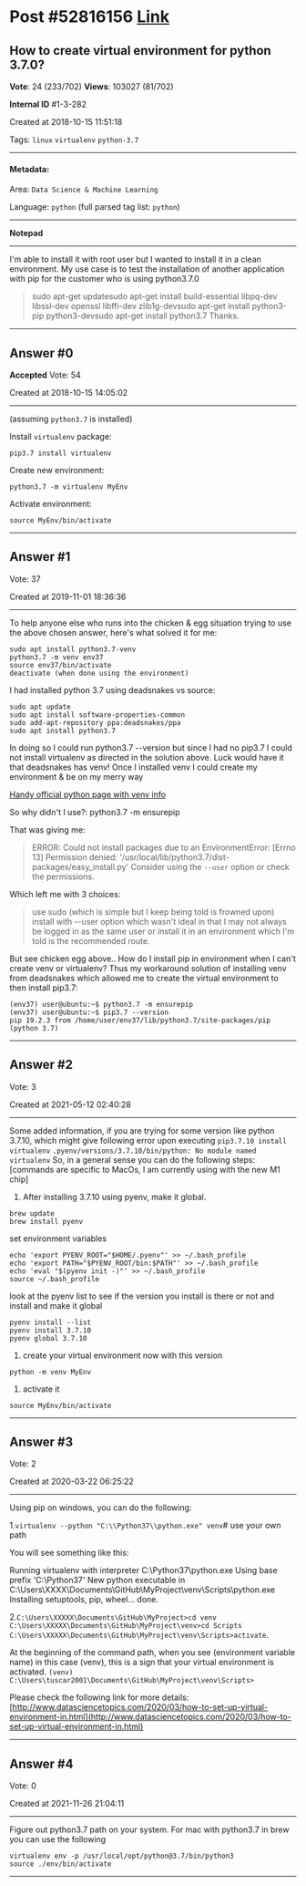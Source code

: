 
# Post \#52816156 [Link](https://stackoverflow.com/questions/52816156/)

## How to create virtual environment for python 3.7.0?

**Vote**: 24 (233/702) **Views**: 103027 (81/702) 

**Internal ID** \#1-3-282

Created at 2018-10-15 11:51:18

Tags: `linux` `virtualenv` `python-3.7`

----------

#### Metadata:

Area: `Data Science & Machine Learning`

Language: `python` (full parsed tag list: `python`)

----------

**Notepad**


----------

I'm able to install it with root user but I wanted to install it in a clean environment. My use case is to test the installation of another application with pip for the customer who is using python3.7.0
> sudo apt-get updatesudo apt-get install build-essential libpq-dev libssl-dev openssl libffi-dev zlib1g-devsudo apt-get install python3-pip python3-devsudo apt-get install python3.7
Thanks.


----------
        
## Answer \#0

**Accepted** Vote: 54

Created at 2018-10-15 14:05:02

------------

(assuming `python3.7` is installed)

Install `virtualenv` package:

```
pip3.7 install virtualenv
```


Create new environment:

```
python3.7 -m virtualenv MyEnv
```


Activate environment:

```
source MyEnv/bin/activate
```



------------
    
    
## Answer \#1

 Vote: 37

Created at 2019-11-01 18:36:36

------------

To help anyone else who runs into the chicken & egg situation trying to use the above chosen answer, here's what solved it for me:

```
sudo apt install python3.7-venv
python3.7 -m venv env37
source env37/bin/activate
deactivate (when done using the environment)
```


I had installed python 3.7 using deadsnakes vs source:

```
sudo apt update
sudo apt install software-properties-common
sudo add-apt-repository ppa:deadsnakes/ppa
sudo apt install python3.7
```


In doing so I could run python3.7 --version but since I had no pip3.7 I could not install virtualenv as directed in the solution above. Luck would have it that deadsnakes has venv! Once I installed venv I could create my environment & be on my merry way

[Handy official python page with venv info](https://packaging.python.org/guides/installing-using-pip-and-virtual-environments/)

So why didn't I use?:
    python3.7 -m ensurepip

That was giving me:

> ERROR: Could not install packages due to an EnvironmentError: [Errno 13] Permission denied: '/usr/local/lib/python3.7/dist-packages/easy_install.py'
  Consider using the `--user` option or check the permissions.

Which left me with 3 choices: 

> use sudo (which is simple but I keep being told is frowned upon)
  install with --user option which wasn't ideal in that I may not always be logged in as the same user
  or install it in an environment which I'm told is the recommended route.

But see chicken egg above.. How do I install pip in environment when I can't create venv or virtualenv?  Thus my workaround solution of installing venv from deadsnakes which allowed me to create the virtual environment to then install pip3.7:

```
(env37) user@ubuntu:~$ python3.7 -m ensurepip
(env37) user@ubuntu:~$ pip3.7 --version
pip 19.2.3 from /home/user/env37/lib/python3.7/site-packages/pip (python 3.7)
```



------------
    
    
## Answer \#2

 Vote: 3

Created at 2021-05-12 02:40:28

------------

Some added information, if you are trying for some version like python 3.7.10, which might give following error upon executing `pip3.7.10 install virtualenv`
`.pyenv/versions/3.7.10/bin/python: No module named virtualenv`
So, in a general sense you can do the following steps:
[commands are specific to MacOs, I am currently using with the new M1 chip]

1. After installing 3.7.10 using pyenv, make it global.


```
brew update
brew install pyenv
```

set environment variables
```
echo 'export PYENV_ROOT="$HOME/.pyenv"' >> ~/.bash_profile
echo 'export PATH="$PYENV_ROOT/bin:$PATH"' >> ~/.bash_profile
echo 'eval "$(pyenv init -)"' >> ~/.bash_profile
source ~/.bash_profile
```

look at the pyenv list to see if the version you install is there or not and install and make it global
```
pyenv install --list
pyenv install 3.7.10
pyenv global 3.7.10
```


1. create your virtual environment now with this version


```
python -m venv MyEnv
```


1. activate it


```
source MyEnv/bin/activate
```



------------
    
    
## Answer \#3

 Vote: 2

Created at 2020-03-22 06:25:22

------------

Using pip on windows, you can do the following:

1.`virtualenv --python "C:\\Python37\\python.exe" venv`# use your own path

You will see something like this:

Running virtualenv with interpreter C:\Python37\python.exe
Using base prefix 'C:\Python37'
New python executable in C:\Users\XXXX\Documents\GitHub\MyProject\venv\Scripts\python.exe
Installing setuptools, pip, wheel...
done.

2.`C:\Users\XXXXX\Documents\GitHub\MyProject>cd venv C:\Users\XXXXX\Documents\GitHub\MyProject\venv>cd Scripts C:\Users\XXXXX\Documents\GitHub\MyProject\venv\Scripts>activate`.

At the beginning of the command path, when you see (environment variable name) in this case (venv), this is a sign that your virtual environment is activated. 
`(venv) C:\Users\tuscar2001\Documents\GitHub\MyProject\venv\Scripts>`

Please check the following link for more details:[http://www.datasciencetopics.com/2020/03/how-to-set-up-virtual-environment-in.html](http://www.datasciencetopics.com/2020/03/how-to-set-up-virtual-environment-in.html)


------------
    
    
## Answer \#4

 Vote: 0

Created at 2021-11-26 21:04:11

------------

Figure out python3.7 path on your system. For mac with python3.7 in brew you can use the following
```
virtualenv env -p /usr/local/opt/python@3.7/bin/python3
source ./env/bin/activate
```



------------
    
    